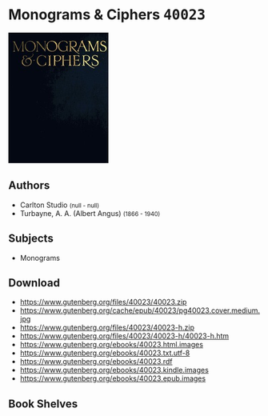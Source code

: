 # Monograms & Ciphers <kbd>40023</kbd>

![](./cover.medium.jpg "")

## Authors


 - Carlton Studio <small>(null - null)</small>
 - Turbayne, A. A. (Albert Angus) <small>(1866 - 1940)</small>

## Subjects


 - Monograms

## Download


 - https://www.gutenberg.org/files/40023/40023.zip
 - https://www.gutenberg.org/cache/epub/40023/pg40023.cover.medium.jpg
 - https://www.gutenberg.org/files/40023/40023-h.zip
 - https://www.gutenberg.org/files/40023/40023-h/40023-h.htm
 - https://www.gutenberg.org/ebooks/40023.html.images
 - https://www.gutenberg.org/ebooks/40023.txt.utf-8
 - https://www.gutenberg.org/ebooks/40023.rdf
 - https://www.gutenberg.org/ebooks/40023.kindle.images
 - https://www.gutenberg.org/ebooks/40023.epub.images

## Book Shelves


